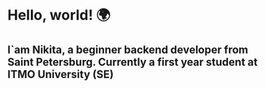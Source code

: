 # Hello, world! 🌍
## I`am Nikita, a beginner backend developer from Saint Petersburg. Currently a first year student at ITMO University (SE)

